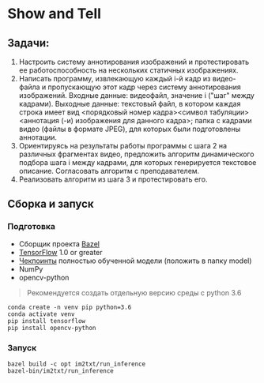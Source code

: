 # Show and Tell
## Задачи:
1. Настроить систему аннотирования изображений и протестировать ее работоспособность на нескольких статичных изображениях.
2. Написать программу, извлекающую каждый i-й кадр из видео-файла и пропускающую этот кадр через систему аннотирования изображений. Входные данные: видеофайл, значение i ("шаг" между кадрами). Выходные данные: текстовый файл, в котором каждая строка имеет вид <порядковый номер кадра><символ табуляции><аннотация (-и) изображения для данного кадра>; папка с кадрами видео (файлы в формате JPEG), для которых были подготовлены аннотации.
3. Ориентируясь на результаты работы программы с шага 2 на различных фрагментах видео, предложить алгоритм динамического подбора шага i между кадрами, для которых генерируется текстовое описание. Согласовать алгоритм с преподавателем.
4. Реализовать алгоритм из шага 3 и протестировать его.

## Сборка и запуск

### Подготовка
* Сборщик проекта [Bazel](http://bazel.io/docs/install.html)
* [TensorFlow](https://www.tensorflow.org/install/) 1.0 or greater
* [Чекпоинты](https://github.com/Gharibim/Tensorflow_im2txt_5M_Step) полностью обученной модели (положить в папку model)
* NumPy
* opencv-python

> Рекомендуется создать отдельную версию среды с python 3.6

```shell
conda create -n venv pip python=3.6
conda activate venv
pip install tensorflow
pip install opencv-python
```

### Запуск
    bazel build -c opt im2txt/run_inference
    bazel-bin/im2txt/run_inference
